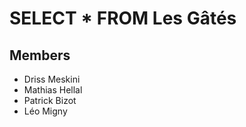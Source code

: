 # SELECT * FROM Les Gâtés


## Members

- Driss Meskini
- Mathias Hellal
- Patrick Bizot
- Léo Migny